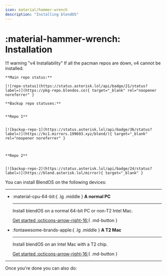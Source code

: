 ```yaml
---
icon: material/hammer-wrench
description: "Installing blendOS"
---
```


# :material-hammer-wrench: Installation

!!! warning "v4 Installability"
    If all the pacman repos are down, v4 cannot be installed.

    **Main repo status:** 
    
    [![repo-status](https://status.asterisk.lol/api/badge/21/status?label=)](https://pkg-repo.blendos.co){ target="_blank" rel="noopener noreferrer" }

    **Backup repo statuses:**


    **Repo 1**
    

    [![backup-repo-1](https://status.asterisk.lol/api/badge/36/status?label=)](https://kc1.mirrors.199693.xyz/blend/){ target="_blank" rel="noopener noreferrer" }
    


    **Repo 2**
    

    [![backup-repo-2](https://status.asterisk.lol/api/badge/24/status?label=)](https://blend.asterisk.lol/mirror){ target="_blank" }


You can install BlendOS on the following devices:

-------

<div class="grid cards" markdown> 

-   :material-cpu-64-bit:{ .lg .middle } __A normal PC__

    ---

    Install blendOS on a normal 64-bit PC or non-T2 Intel Mac.

    [Get started :octicons-arrow-right-16:](normal-pc.md){ .md-button }

-   :fontawesome-brands-apple:{ .lg .middle } __A T2 Mac__

    ---

    Install blendOS on an Intel Mac with a T2 chip.

    [Get started :octicons-arrow-right-16:](t2.md){ .md-button }


</div>

--------

Once you're done you can also do:

